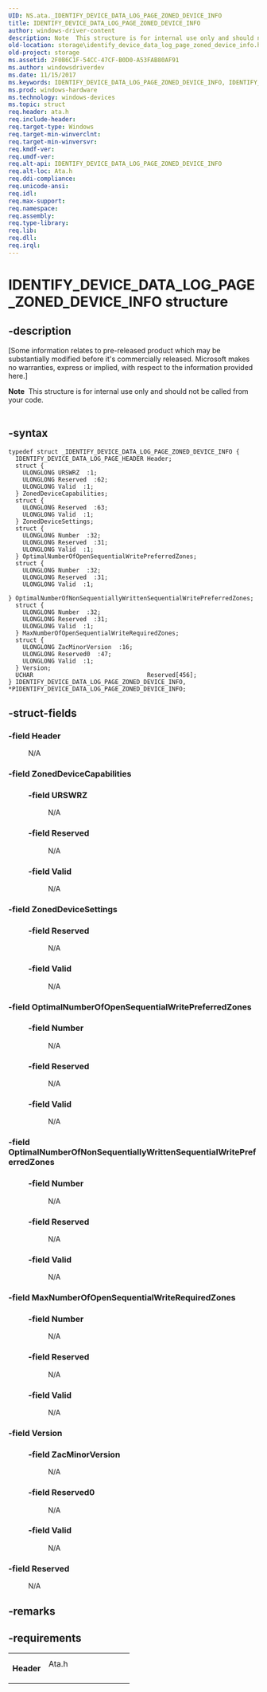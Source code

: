 ```yaml
---
UID: NS.ata._IDENTIFY_DEVICE_DATA_LOG_PAGE_ZONED_DEVICE_INFO
title: IDENTIFY_DEVICE_DATA_LOG_PAGE_ZONED_DEVICE_INFO
author: windows-driver-content
description: Note  This structure is for internal use only and should not be called from your code. .
old-location: storage\identify_device_data_log_page_zoned_device_info.htm
old-project: storage
ms.assetid: 2F0B6C1F-54CC-47CF-B0D0-A53FAB80AF91
ms.author: windowsdriverdev
ms.date: 11/15/2017
ms.keywords: IDENTIFY_DEVICE_DATA_LOG_PAGE_ZONED_DEVICE_INFO, IDENTIFY_DEVICE_DATA_LOG_PAGE_ZONED_DEVICE_INFO, *PIDENTIFY_DEVICE_DATA_LOG_PAGE_ZONED_DEVICE_INFO
ms.prod: windows-hardware
ms.technology: windows-devices
ms.topic: struct
req.header: ata.h
req.include-header: 
req.target-type: Windows
req.target-min-winverclnt: 
req.target-min-winversvr: 
req.kmdf-ver: 
req.umdf-ver: 
req.alt-api: IDENTIFY_DEVICE_DATA_LOG_PAGE_ZONED_DEVICE_INFO
req.alt-loc: Ata.h
req.ddi-compliance: 
req.unicode-ansi: 
req.idl: 
req.max-support: 
req.namespace: 
req.assembly: 
req.type-library: 
req.lib: 
req.dll: 
req.irql: 
---
```


# IDENTIFY_DEVICE_DATA_LOG_PAGE_ZONED_DEVICE_INFO structure



## -description
<p class="CCE_Message">[Some information relates to pre-released product which may be substantially modified before it's commercially released. Microsoft makes no warranties, express or implied, with respect to the information provided here.]</p>
<p>
<div class="alert"><b>Note</b>  This  structure is for internal use only and should not be called from your code.</div>
<div> </div>
</p>


## -syntax

````
typedef struct _IDENTIFY_DEVICE_DATA_LOG_PAGE_ZONED_DEVICE_INFO {
  IDENTIFY_DEVICE_DATA_LOG_PAGE_HEADER Header;
  struct {
    ULONGLONG URSWRZ  :1;
    ULONGLONG Reserved  :62;
    ULONGLONG Valid  :1;
  } ZonedDeviceCapabilities;
  struct {
    ULONGLONG Reserved  :63;
    ULONGLONG Valid  :1;
  } ZonedDeviceSettings;
  struct {
    ULONGLONG Number  :32;
    ULONGLONG Reserved  :31;
    ULONGLONG Valid  :1;
  } OptimalNumberOfOpenSequentialWritePreferredZones;
  struct {
    ULONGLONG Number  :32;
    ULONGLONG Reserved  :31;
    ULONGLONG Valid  :1;
  } OptimalNumberOfNonSequentiallyWrittenSequentialWritePreferredZones;
  struct {
    ULONGLONG Number  :32;
    ULONGLONG Reserved  :31;
    ULONGLONG Valid  :1;
  } MaxNumberOfOpenSequentialWriteRequiredZones;
  struct {
    ULONGLONG ZacMinorVersion  :16;
    ULONGLONG Reserved0  :47;
    ULONGLONG Valid  :1;
  } Version;
  UCHAR                                Reserved[456];
} IDENTIFY_DEVICE_DATA_LOG_PAGE_ZONED_DEVICE_INFO, *PIDENTIFY_DEVICE_DATA_LOG_PAGE_ZONED_DEVICE_INFO;
````


## -struct-fields
<dl>

### -field <b>Header</b>

<dd>
<p>N/A</p>
</dd>

### -field <b>ZonedDeviceCapabilities</b>

<dd>
<dl>

### -field <b>URSWRZ</b>

<dd>
<p>N/A</p>
</dd>

### -field <b>Reserved</b>

<dd>
<p>N/A</p>
</dd>

### -field <b>Valid</b>

<dd>
<p>N/A</p>
</dd>
</dl>
</dd>

### -field <b>ZonedDeviceSettings</b>

<dd>
<dl>

### -field <b>Reserved</b>

<dd>
<p>N/A</p>
</dd>

### -field <b>Valid</b>

<dd>
<p>N/A</p>
</dd>
</dl>
</dd>

### -field <b>OptimalNumberOfOpenSequentialWritePreferredZones</b>

<dd>
<dl>

### -field <b>Number</b>

<dd>
<p>N/A</p>
</dd>

### -field <b>Reserved</b>

<dd>
<p>N/A</p>
</dd>

### -field <b>Valid</b>

<dd>
<p>N/A</p>
</dd>
</dl>
</dd>

### -field <b>OptimalNumberOfNonSequentiallyWrittenSequentialWritePreferredZones</b>

<dd>
<dl>

### -field <b>Number</b>

<dd>
<p>N/A</p>
</dd>

### -field <b>Reserved</b>

<dd>
<p>N/A</p>
</dd>

### -field <b>Valid</b>

<dd>
<p>N/A</p>
</dd>
</dl>
</dd>

### -field <b>MaxNumberOfOpenSequentialWriteRequiredZones</b>

<dd>
<dl>

### -field <b>Number</b>

<dd>
<p>N/A</p>
</dd>

### -field <b>Reserved</b>

<dd>
<p>N/A</p>
</dd>

### -field <b>Valid</b>

<dd>
<p>N/A</p>
</dd>
</dl>
</dd>

### -field <b>Version</b>

<dd>
<dl>

### -field <b>ZacMinorVersion</b>

<dd>
<p>N/A</p>
</dd>

### -field <b>Reserved0</b>

<dd>
<p>N/A</p>
</dd>

### -field <b>Valid</b>

<dd>
<p>N/A</p>
</dd>
</dl>
</dd>

### -field <b>Reserved</b>

<dd>
<p>N/A</p>
</dd>
</dl>

## -remarks


## -requirements
<table>
<tr>
<th width="30%">
<p>Header</p>
</th>
<td width="70%">
<dl>
<dt>Ata.h</dt>
</dl>
</td>
</tr>
</table>
